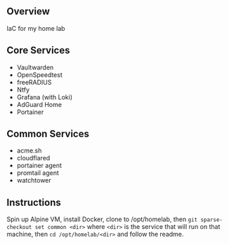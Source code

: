 ## Overview

IaC for my home lab

## Core Services

* Vaultwarden
* OpenSpeedtest
* freeRADIUS
* Ntfy
* Grafana (with Loki)
* AdGuard Home
* Portainer

## Common Services

* acme.sh
* cloudflared
* portainer agent
* promtail agent
* watchtower

## Instructions

Spin up Alpine VM, install Docker, clone to /opt/homelab, then `git sparse-checkout set common <dir>` where `<dir>` is the service that will run on that machine, then `cd /opt/homelab/<dir>` and follow the readme.

